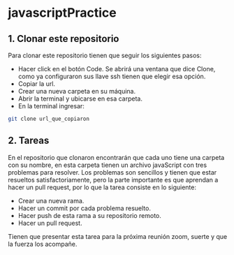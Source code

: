 # javascriptPractice

## 1. Clonar este repositorio

Para clonar este repositorio tienen que seguir los siguientes pasos:

- Hacer click en el botón Code. Se abrirá una ventana que dice Clone, como ya configuraron sus llave ssh tienen que elegir esa opción.
- Copiar la url.
- Crear una nueva carpeta en su máquina.
- Abrir la terminal y ubicarse en esa carpeta.
- En la terminal ingresar:

```sh
git clone url_que_copiaron
```

## 2. Tareas

En el repositorio que clonaron encontrarán que cada uno tiene una carpeta con su nombre, en esta carpeta tienen un archivo javaScript con tres problemas para resolver. Los problemas son sencillos y tienen que estar resueltos satisfactoriamente, pero la parte importante es que aprendan a hacer un pull request, por lo que la tarea consiste en lo siguiente:

- Crear una nueva rama.
- Hacer un commit por cada problema resuelto.
- Hacer push de esta rama a su repositorio remoto.
- Hacer un pull request.

Tienen que presentar esta tarea para la próxima reunión zoom, suerte y que la fuerza los acompañe.
